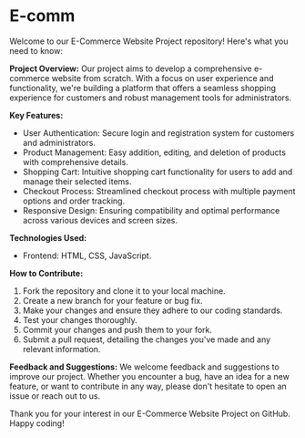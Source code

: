# E-comm

Welcome to our E-Commerce Website Project repository! Here's what you need to know:

**Project Overview:**
Our project aims to develop a comprehensive e-commerce website from scratch. With a focus on user experience and functionality, we're building a platform that offers a seamless shopping experience for customers and robust management tools for administrators.

**Key Features:**
- User Authentication: Secure login and registration system for customers and administrators.
- Product Management: Easy addition, editing, and deletion of products with comprehensive details.
- Shopping Cart: Intuitive shopping cart functionality for users to add and manage their selected items.
- Checkout Process: Streamlined checkout process with multiple payment options and order tracking.
- Responsive Design: Ensuring compatibility and optimal performance across various devices and screen sizes.

**Technologies Used:**
- Frontend: HTML, CSS, JavaScript.

**How to Contribute:**
1. Fork the repository and clone it to your local machine.
2. Create a new branch for your feature or bug fix.
3. Make your changes and ensure they adhere to our coding standards.
4. Test your changes thoroughly.
5. Commit your changes and push them to your fork.
6. Submit a pull request, detailing the changes you've made and any relevant information.

**Feedback and Suggestions:**
We welcome feedback and suggestions to improve our project. Whether you encounter a bug, have an idea for a new feature, or want to contribute in any way, please don't hesitate to open an issue or reach out to us.

Thank you for your interest in our E-Commerce Website Project on GitHub. Happy coding!
